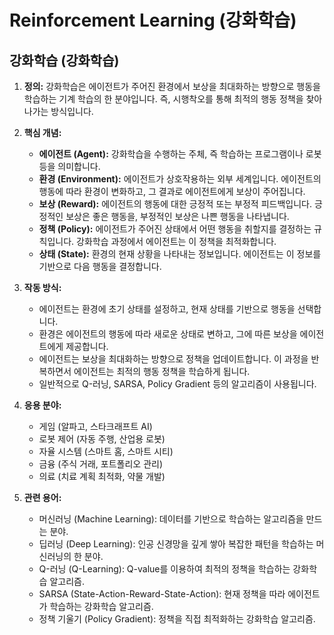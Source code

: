 # Reinforcement Learning (강화학습)

## 강화학습 (강화학습)

1. **정의:** 강화학습은 에이전트가 주어진 환경에서 보상을 최대화하는 방향으로 행동을 학습하는 기계 학습의 한 분야입니다. 즉, 시행착오를 통해 최적의 행동 정책을 찾아나가는 방식입니다.

2. **핵심 개념:**
    * **에이전트 (Agent):** 강화학습을 수행하는 주체, 즉 학습하는 프로그램이나 로봇 등을 의미합니다.
    * **환경 (Environment):** 에이전트가 상호작용하는 외부 세계입니다. 에이전트의 행동에 따라 환경이 변화하고, 그 결과로 에이전트에게 보상이 주어집니다.
    * **보상 (Reward):** 에이전트의 행동에 대한 긍정적 또는 부정적 피드백입니다. 긍정적인 보상은 좋은 행동을, 부정적인 보상은 나쁜 행동을 나타냅니다.
    * **정책 (Policy):** 에이전트가 주어진 상태에서 어떤 행동을 취할지를 결정하는 규칙입니다. 강화학습 과정에서 에이전트는 이 정책을 최적화합니다.
    * **상태 (State):** 환경의 현재 상황을 나타내는 정보입니다. 에이전트는 이 정보를 기반으로 다음 행동을 결정합니다.

3. **작동 방식:**
    * 에이전트는 환경에 초기 상태를 설정하고, 현재 상태를 기반으로 행동을 선택합니다.
    * 환경은 에이전트의 행동에 따라 새로운 상태로 변하고, 그에 따른 보상을 에이전트에게 제공합니다.
    * 에이전트는 보상을 최대화하는 방향으로 정책을 업데이트합니다. 이 과정을 반복하면서 에이전트는 최적의 행동 정책을 학습하게 됩니다.
    * 일반적으로 Q-러닝, SARSA, Policy Gradient 등의 알고리즘이 사용됩니다.

4. **응용 분야:**
    * 게임 (알파고, 스타크래프트 AI)
    * 로봇 제어 (자동 주행, 산업용 로봇)
    * 자율 시스템 (스마트 홈, 스마트 시티)
    * 금융 (주식 거래, 포트폴리오 관리)
    * 의료 (치료 계획 최적화, 약물 개발)

5. **관련 용어:**
    * 머신러닝 (Machine Learning): 데이터를 기반으로 학습하는 알고리즘을 만드는 분야.
    * 딥러닝 (Deep Learning): 인공 신경망을 깊게 쌓아 복잡한 패턴을 학습하는 머신러닝의 한 분야.
    * Q-러닝 (Q-Learning): Q-value를 이용하여 최적의 정책을 학습하는 강화학습 알고리즘.
    * SARSA (State-Action-Reward-State-Action):  현재 정책을 따라 에이전트가 학습하는 강화학습 알고리즘.
    * 정책 기울기 (Policy Gradient):  정책을 직접 최적화하는 강화학습 알고리즘.
